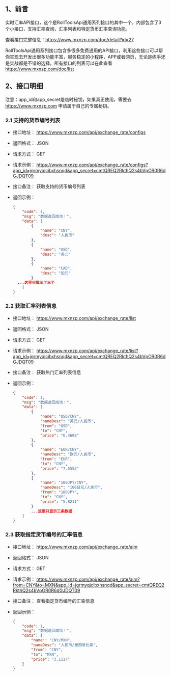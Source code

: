 ## 1、前言

实时汇率API接口，这个是RollToolsApi通用系列接口的其中一个，内部包含了3个小接口，支持汇率查询，汇率列表和特定货币汇率查询功能。

查看接口完整信息：https://www.mxnzp.com/doc/detail?id=27

RollToolsApi通用系列接口包含多很多免费通用的API接口，利用这些接口可以帮你实现去开发出很多功能丰富，服务稳定的小程序，APP或者网页，无论是练手还是实战都是不错的选择。所有接口的列表可以在此查看 https://www.mxnzp.com/doc/list

## 2、接口明细

注意：app_id和app_secret是临时秘钥，如果真正使用，需要去 https://www.mxnzp.com 申请属于自己的专属秘钥。

### 2.1 支持的货币编号列表

- 接口地址： https://www.mxnzp.com/api/exchange_rate/configs

- 返回格式： JSON

- 请求方式： GET

- 请求示例： https://www.mxnzp.com/api/exchange_rate/configs?app_id=jgrmyqjcibxhsnqd&app_secret=cmtQREQ2RkthQ2s4bVpOR0R6dGJDQT09

- 接口备注： 获取支持的货币编号列表

- 返回示例：

  ```json
  {
      "code": 1,
      "msg": "数据返回成功！",
      "data": [
          {
              "name": "CNY",
              "desc": "人民币"
          },
          {
              "name": "USD",
              "desc": "美元"
          },
          {
              "name": "CAD",
              "desc": "加元"
          }
  	...这里只展示了三个
      ]
  }
  ```

### 2.2 获取汇率列表信息

- 接口地址： https://www.mxnzp.com/api/exchange_rate/list

- 返回格式： JSON

- 请求方式： GET

- 请求示例： https://www.mxnzp.com/api/exchange_rate/list?app_id=jgrmyqjcibxhsnqd&app_secret=cmtQREQ2RkthQ2s4bVpOR0R6dGJDQT09

- 接口备注： 获取热门汇率列表信息

- 返回示例：

  ```json
  {
      "code": 1,
      "msg": "数据返回成功！",
      "data": [
          {
              "name": "USD/CNY",
              "nameDesc": "美元/人民币",
              "from": "USD",
              "to": "CNY",
              "price": "6.4608"
          },
          {
              "name": "EUR/CNY",
              "nameDesc": "欧元/人民币",
              "from": "EUR",
              "to": "CNY",
              "price": "7.5552"
          },
          {
              "name": "100JPY/CNY",
              "nameDesc": "100日元/人民币",
              "from": "100JPY",
              "to": "CNY",
              "price": "5.8211"
          }
          ...这里只显示三条数据
      ]
  }
  ```

### 2.3 获取指定货币编号的汇率信息

- 接口地址： https://www.mxnzp.com/api/exchange_rate/aim

- 返回格式： JSON

- 请求方式： GET

- 请求示例： https://www.mxnzp.com/api/exchange_rate/aim?from=CNY&to=MXN&app_id=jgrmyqjcibxhsnqd&app_secret=cmtQREQ2RkthQ2s4bVpOR0R6dGJDQT09

- 接口备注： 查看指定货币编号的汇率信息

- 返回示例：

  ```json
  {
      "code": 1,
      "msg": "数据返回成功！",
      "data": {
          "name": "CNY/MXN",
          "nameDesc": "人民币/墨西哥比索",
          "from": "CNY",
          "to": "MXN",
          "price": "3.1117"
      }
  }
  ```

